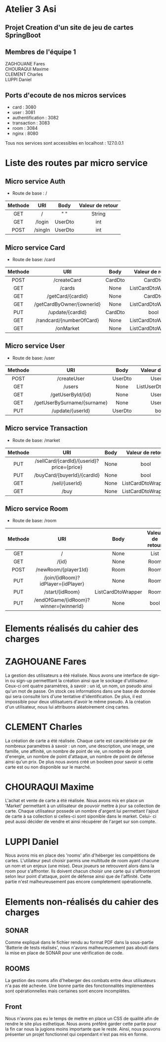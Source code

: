 # Atelier 3 Asi 
## Projet Creation d'un site de jeu de cartes SpringBoot
## Membres de l'équipe 1 
ZAGHOUANE Fares <br>
CHOURAQUI Maxime<br>
CLEMENT Charles<br>
LUPPI Daniel<br>




## Ports d'ecoute de nos micros services

- card : 3080
- user : 3081
- authentification : 3082
- transaction : 3083
- room : 3084
- nginx : 8080

Tous nos services sont accessibles en localhost : 127.0.0.1


# Liste des routes par micro service

## Micro service Auth
- Route de base : /

|   Methode     |       URI         |     Body          |   Valeur de retour    |
| :-----------: |   :-----------:   |   :-----------:   |   :-----------:       |
|   GET         |       /           |    " "            |   String              |
|   GET         |       /login      |    UserDto        |   int                 |
|   POST        |       /singIn     |    UserDto        |   int                 |



## Micro service Card

- Route de base: /card

|   Methode     |       URI         |     Body          |   Valeur de retour    |
| :-----------: |   :-----------:   |   :-----------:   |   :-----------:       |
|   POST        |       /createCard           |    CardDto            |   CardDto              |
|   GET         |       /cards      |    None        |   ListCardDtoWrapper                 |
|   GET         |       /getCard/{cardId}     |    None        |   CardDto                 |
|   GET         |        /getCardByOwner/{ownerId}     |    None        |   ListCardDtoWrapper |
|   PUT         |       /update/{cardId}     |    CardDto        |   bool |
|   GET         |       /randcard/{numberOfCard}     |    None        |   ListCardDtoWrapper |
|   GET         |       /onMarket    |    None        |   ListCardDtoWrapper |


## Micro service User

- Route de base: /user

|   Methode     |       URI         |     Body          |   Valeur de retour    |
| :-----------: |   :-----------:   |   :-----------:   |   :-----------:       |
|   POST        |       /createUser           |    UserDto            |   UserDto              |
|   GET         |       /users      |    None        |   ListUserDtoWrapper                 |
|   GET         |       /getUserById/{id}     |    None        |   UserDto                 |
|   GET         |       /getUserBySurname/{surname}     |    None        |   UserDto |
|   PUT         |       /update/{userId}     |    UserDto        |   bool |



## Micro service Transaction

- Route de base: /market

|   Methode     |       URI         |     Body          |   Valeur de retour    |
| :-----------: |   :-----------:   |   :-----------:   |   :-----------:       |
|   PUT         |       /sellCard/{cardId}/{userid}?price={price}           |    None            |   bool              |
|   PUT         |       /buyCard/{buyerId}/{cardId}      |    None        |   bool                 |
|   GET         |       /sell/{userId}     |    None        |   ListCardDtoWrapper                 |
|   GET         |       /buy     |    None        |   ListCardDtoWrapper |


## Micro service Room

- Route de base: /room

|   Methode     |       URI         |     Body          |   Valeur de retour    |
| :-----------: |   :-----------:   |   :-----------:   |   :-----------:       |
|   GET         |       /           |    None            |   List<Room>              |
|   GET         |       /{id}      |    None        |   Room                 |
|   POST        |       /newRoom/{player1Id}     |    Room        |   Room                 |
|   PUT         |       /join/{idRoom}?idPlayer={idPlayer}     |    None        |   Room |
|   PUT         |       /start/{idRoom}     |    ListCardDtoWrapper        |   Room |
|   PUT         |        /endOfGame/{idRoom}?winner={winnerId}     |    None        |   bool |
  
  
# Elements réalisés du cahier des charges
  # ZAGHOUANE Fares
  La gestion des utilisateurs a été réalisée. Nous avons une interface de sign-in ou sign-up permetttant la création ainsi que le sockage d'utilisateur. Ceux-ci ont quatre paramètres, à savoir : un id, un nom, un pseudo ainsi qu'un mot de passe. On stock ces informations dans une base de donnée qui sera consulté lors d'une tentative d'identification. De plus, il est impossible pour deux utilisatuers d'avoir le même pseudo. A la création d'un utilisateur, nous lui attribuons aléatoirement cinq cartes.<br>
  # CLEMENT Charles
  La création de carte a été réalisée. Chaque carte est caractérisée par de nombreux paramètres à savoir : un nom, une description, une image, une famille, une affinité, un nombre de point de vie, un nombre de point d'energie, un nombre de point d'attaque, un nombre de point de défense ainsi qu'un prix. De plus nous avons créé un booleen pour savoir si cette carte est ou non disponible sur le marché.
  # CHOURAQUI Maxime
  L'achat et vente de carte a été réalisée. Nous avons mis en place un 'Market' permettant à un utilisateur de pouvoir mettre à jour sa collection de carte. Chaque utilisateur possede un nombre d'argent lui permettant l'ajout de carte à sa collection si celles-ci sont siponible dans le market. Celui- ci peut aussi décider de vendre et ainsi récupérer de l'arget sur son compte.
  # LUPPI Daniel
  Nous avons mis en place des 'rooms' afin d'héberger les compétitions de cartes. L'utilateur peut choisir parmis une multitude de room ayant chacune un nom et un enjeux (une mise). Deux joueurs se retrouvent alors dans la room pour s'affronter. Ils doivent chacun choisir une carte qui s'affronteront selon leur point d'attaque, point de défense ainsi que de l'affinité. Cette partie n'est malheureusement pas encore completement opérationnelle.
  
 # Elements non-réalisés du cahier des charges
  ## SONAR
  Comme expliqué dans le fichier rendu au format PDF dans la sous-partie 'Batterie de tests réalisés', nous n'avons malheureusement pas abouti dans la mise en place de SONAR pour une vérification de code. 
  ## ROOMS
  La gestion des rooms afin d'heberger des combats entre deux utilisateurs n'a pas été achevée. Une bonne partie des fonctionnalités implémentées sont opérationnelles mais certaines sont encore incomplètes. 
  ## Front
  Nous n'avons pas eu le temps de mettre en place un CSS de qualité afin de rendre le site plus esthetique. Nous avons préféré garder cette partie pour la fin car nous la jugions moins importante que le reste. Ainsi, nous pouvons présenter un projet fonctionnel qui cependant n'est pas mis en forme.
